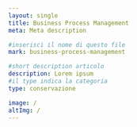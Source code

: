 ```yaml
---
layout: single
title: Business Process Management
meta: Meta description

#inserisci il nome di questo file
mark: business-process-management

#short description articolo
description: Lorem ipsum
#il type indica la categoria
type: conservazione

image: /
altImg: /
---
```


